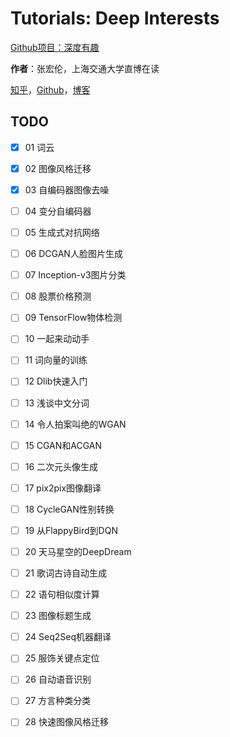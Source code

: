 # Tutorials: Deep Interests

[Github项目：深度有趣](https://github.com/Honlan/DeepInterests)

**作者**：张宏伦，上海交通大学直博在读

[知乎](https://www.zhihu.com/people/zhang-hong-lun/activities)，[Github](https://github.com/Honlan)，[博客](http://zhanghonglun.cn/blog/) 

## TODO

- [x] 01 词云
- [x] 02 图像风格迁移
- [x] 03 自编码器图像去噪
- [ ] 04 变分自编码器
- [ ] 05 生成式对抗网络
- [ ] 06 DCGAN人脸图片生成
- [ ] 07 Inception-v3图片分类
- [ ] 08 股票价格预测
- [ ] 09 TensorFlow物体检测
- [ ] 10 一起来动动手
- [ ] 11 词向量的训练
- [ ] 12 Dlib快速入门
- [ ] 13 浅谈中文分词
- [ ] 14 令人拍案叫绝的WGAN
- [ ] 15 CGAN和ACGAN
- [ ] 16 二次元头像生成
- [ ] 17 pix2pix图像翻译
- [ ] 18 CycleGAN性别转换
- [ ] 19 从FlappyBird到DQN
- [ ] 20 天马星空的DeepDream
- [ ] 21 歌词古诗自动生成
- [ ] 22 语句相似度计算
- [ ] 23 图像标题生成
- [ ] 24 Seq2Seq机器翻译
- [ ] 25 服饰关键点定位
- [ ] 26 自动语音识别
- [ ] 27 方言种类分类
- [ ] 28 快速图像风格迁移

